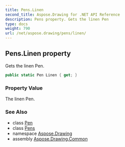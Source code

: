 ```yaml
---
title: Pens.Linen
second_title: Aspose.Drawing for .NET API Reference
description: Pens property. Gets the linen Pen
type: docs
weight: 790
url: /net/aspose.drawing/pens/linen/
---
```

## Pens.Linen property

Gets the linen Pen.

```csharp
public static Pen Linen { get; }
```

### Property Value

The linen Pen.

### See Also

* class [Pen](../../pen/)
* class [Pens](../)
* namespace [Aspose.Drawing](../../pens/)
* assembly [Aspose.Drawing.Common](../../../)


